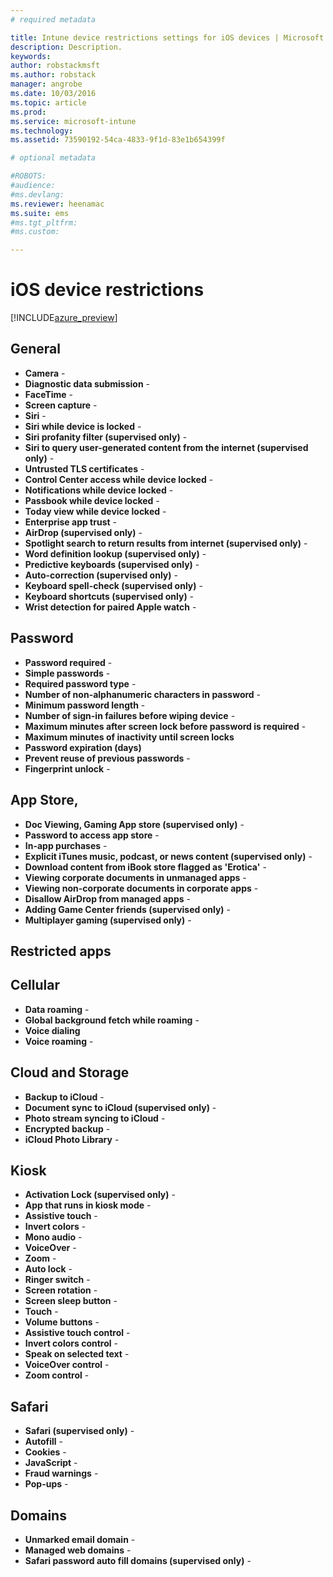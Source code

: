 ```yaml
---
# required metadata

title: Intune device restrictions settings for iOS devices | Microsoft Docs
description: Description.
keywords:
author: robstackmsft
ms.author: robstack
manager: angrobe
ms.date: 10/03/2016
ms.topic: article
ms.prod:
ms.service: microsoft-intune
ms.technology:
ms.assetid: 73590192-54ca-4833-9f1d-83e1b654399f

# optional metadata

#ROBOTS:
#audience:
#ms.devlang:
ms.reviewer: heenamac
ms.suite: ems
#ms.tgt_pltfrm:
#ms.custom:

---
```


# iOS device restrictions

[!INCLUDE[azure_preview](../includes/azure_preview.md)]

## General	
- 	**Camera** - 	
- 	**Diagnostic data submission** - 	
- 	**FaceTime** - 	
- 	**Screen capture** - 	
- 	**Siri** - 	
- 	**Siri while device is locked** - 	
- 	**Siri profanity filter (supervised only)** - 	
- 	**Siri to query user-generated content from the internet (supervised only)** - 	
- 	**Untrusted TLS certificates** - 	
- 	**Control Center access while device locked** - 	
- 	**Notifications while device locked** - 	
- 	**Passbook while device locked** - 	
- 	**Today view while device locked** - 	
- 	**Enterprise app trust** - 	
- 	**AirDrop (supervised only)** - 	
- 	**Spotlight search to return results from internet (supervised only)** - 	
- 	**Word definition lookup (supervised only)** - 	
- 	**Predictive keyboards (supervised only)** - 	
- 	**Auto-correction (supervised only)** - 	
- 	**Keyboard spell-check (supervised only)** - 	
- 	**Keyboard shortcuts (supervised only)** - 	
- 	**Wrist detection for paired Apple watch** - 	
		
## Password	
- 	**Password required** - 	
- 	**Simple passwords** - 	
- 	**Required password type** - 	
- 	**Number of non-alphanumeric characters in password** - 	
- 	**Minimum password length** - 
- 	**Number of sign-in failures before wiping device** - 	
- 	**Maximum minutes after screen lock before password is required** - 	
- 	**Maximum minutes of inactivity until screen locks**	
- 	**Password expiration (days)**	
- 	**Prevent reuse of previous passwords** - 	
- 	**Fingerprint unlock** - 	
		
## App Store, 
- 	**Doc Viewing, Gaming	App store (supervised only)** - 	
- 	**Password to access app store** - 	
- 	**In-app purchases** - 	
- 	**Explicit iTunes music, podcast, or news content (supervised only)** - 	
- 	**Download content from iBook store flagged as 'Erotica'** - 	
- 	**Viewing corporate documents in unmanaged apps** - 	
- 	**Viewing non-corporate documents in corporate apps** - 	
- 	**Disallow AirDrop from managed apps** - 	
- 	**Adding Game Center friends (supervised only)** - 	
- 	**Multiplayer gaming (supervised only)** - 	
		
## Restricted apps		
		
## Cellular	
- 	**Data roaming** - 	
- 	**Global background fetch while roaming** - 	
- 	**Voice dialing**	
- 	**Voice roaming** - 	
		
## Cloud and Storage	
- 	**Backup to iCloud** - 	
- 	**Document sync to iCloud (supervised only)** - 	
- 	**Photo stream syncing to iCloud** - 	
- 	**Encrypted backup** - 	
- 	**iCloud Photo Library** - 	
		
## Kiosk	
- 	**Activation Lock (supervised only)** - 	
- 	**App that runs in kiosk mode** - 	
- 	**Assistive touch** - 	
- 	**Invert colors** - 	
- 	**Mono audio** - 	
- 	**VoiceOver** - 	
- 	**Zoom** - 	
- 	**Auto lock** - 	
- 	**Ringer switch** - 	
- 	**Screen rotation** - 	
- 	**Screen sleep button** - 	
- 	**Touch** - 	
- 	**Volume buttons** - 	
- 	**Assistive touch control** - 	
- 	**Invert colors control** - 	
- 	**Speak on selected text** - 	
- 	**VoiceOver control** - 	
- 	**Zoom control** - 	
		
## Safari	
- 	**Safari (supervised only)** - 	
- 	**Autofill** - 	
- 	**Cookies** - 	
- 	**JavaScript** - 	
- 	**Fraud warnings** - 	
- 	**Pop-ups** - 	
		
## Domains	
- 	**Unmarked email domain** - 	
- 	**Managed web domains** - 	
- 	**Safari password auto fill domains (supervised only)** - 	
